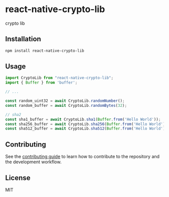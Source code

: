# react-native-crypto-lib

crypto lib

## Installation

```sh
npm install react-native-crypto-lib
```

## Usage

```js
import CryptoLib from "react-native-crypto-lib";
import { Buffer } from 'buffer';

// ...

const random_uint32 = await CryptoLib.randomNumber();
const random_buffer = await CryptoLib.randomBytes(32);

// sha2
const sha1_buffer = await CryptoLib.sha1(Buffer.from('Hello World'));
const sha256_buffer = await CryptoLib.sha256(Buffer.from('Hello World'));
const sha512_buffer = await CryptoLib.sha512(Buffer.from('Hello World'));
```

## Contributing

See the [contributing guide](CONTRIBUTING.md) to learn how to contribute to the repository and the development workflow.

## License

MIT
